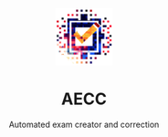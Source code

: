 <p align="center">
    <a href="https://github.com/skorotkiewicz/aecc">
        <img src="public/logo.png" alt="AECC Logo" height="100"/>
    </a>
</p>

<h1 align="center">AECC</h1>
<p align="center">Automated exam creator and correction</p>
